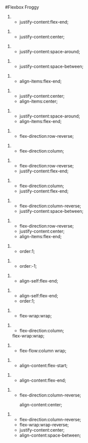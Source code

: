 #Flexbox Froggy
<ol><li><ul><li>justify-content:flex-end;</li></ul></li></ol>
<ol><li><ul><li>justify-content:center;</li></ul></li></ol>
<ol><li><ul><li>justify-content:space-around;</li></ul></li></ol>
<ol><li><ul><li>justify-content:space-between;</li></ul></li></ol>
<ol><li><ul><li>align-items:flex-end;</li></ul></li></ol>
<ol><li><ul><li>justify-content:center;</li></ul>
  <ul><li>align-items:center;</li></ul></li></ol>
<ol><li><ul><li>justify-content:space-around;</li></ul>
  <ul><li>align-items:flex-end;</li></ul></li></ol>
<ol><li><ul><li>flex-direction:row-reverse;</li></ul></li></ol>
<ol><li><ul><li>flex-direction:column;</li></ul></li></ol>
<ol><li><ul><li>flex-direction:row-reverse;</li></ul>
   <ul><li>justify-content:flex-end;</li></ul></li></ol>
<ol><li><ul><li>flex-direction:column;</li></ul>
   <ul><li>justify-content:flex-end;</li></ul></li></ol>
<ol><li><ul><li>flex-direction:column-reverse;</li></ul>
   <ul><li>justify-content:space-between;</li></ul></li></ol>
<ol><li><ul><li>flex-direction:row-reverse;</li></ul>
   <ul><li>justify-content:center;</li></ul>
   <ul><li>align-items:flex-end;</li></ul></li></ol>
<ol><li><ul><li>order:1;</li></ul></li></ol>
<ol><li><ul><li>order:-1;</li></ul></li></ol>
<ol><li><ul><li>align-self:flex-end;</li></ul></li></ol>
<ol><li><ul><li>align-self:flex-end;</li></ul>
   <ul><li>order:1;</li></ul></li></ol>
<ol><li><ul><li>flex-wrap:wrap;</li></ul></li></ol>
<ol><li><ul><li>flex-direction:column;</li></ul>
   flex-wrap:wrap;</li></ul></li></ol>
<ol><li><ul><li>flex-flow:column wrap;</li></ul></li></ol>
<ol><li><ul><li>align-content:flex-start;</li></ul></li></ol>
<ol><li><ul><li>align-content:flex-end;</li></ul></li></ol>
<ol><li><ul><li>flex-direction:column-reverse;</li></ul>
   </li><ul>align-content:center;</li></ul></li></ol>
<ol><li><ul><li>flex-direction:column-reverse;</li></ul>
   <ul><li>flex-wrap:wrap-reverse;</li></ul>
   <ul><li>justify-content:center;</li></ul>
   <ul><li>align-content:space-between;</li></ul></li></ol>
